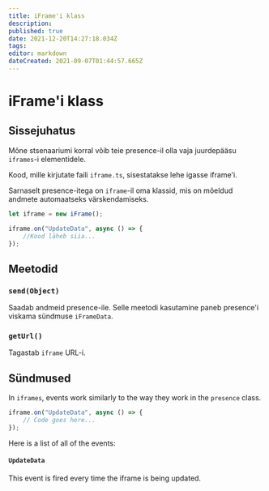 ```yaml
---
title: iFrame'i klass
description:
published: true
date: 2021-12-20T14:27:18.034Z
tags:
editor: markdown
dateCreated: 2021-09-07T01:44:57.665Z
---
```


# iFrame'i klass

## Sissejuhatus

Mõne stsenaariumi korral võib teie presence-il olla vaja juurdepääsu `iframes`-i elementidele.

Kood, mille kirjutate faili `iframe.ts`, sisestatakse lehe igasse iframe'i.

Sarnaselt presence-itega on `iframe`-il oma klassid, mis on mõeldud andmete automaatseks värskendamiseks.

```ts
let iframe = new iFrame();

iframe.on("UpdateData", async () => {
    //Kood läheb siia...
});
```

## Meetodid

### `send(Object)`
Saadab andmeid presence-ile. Selle meetodi kasutamine paneb presence'i viskama sündmuse `iFrameData`.

### `getUrl()`
Tagastab `iframe` URL-i.

## Sündmused
In `iframes`, events work similarly to the way they work in the `presence` class.

```ts
iframe.on("UpdateData", async () => {
    // Code goes here...
});
```

Here is a list of all of the events:

#### `UpdateData`

This event is fired every time the iframe is being updated.
